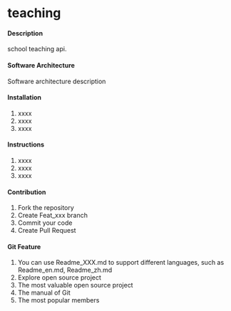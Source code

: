 # teaching

#### Description
school teaching api.

#### Software Architecture
Software architecture description

#### Installation

1. xxxx
2. xxxx
3. xxxx

#### Instructions

1. xxxx
2. xxxx
3. xxxx

#### Contribution

1. Fork the repository
2. Create Feat_xxx branch
3. Commit your code
4. Create Pull Request


#### Git Feature

1. You can use Readme\_XXX.md to support different languages, such as Readme\_en.md, Readme\_zh.md
3. Explore open source project
4. The most valuable open source project
5. The manual of Git
6. The most popular members 